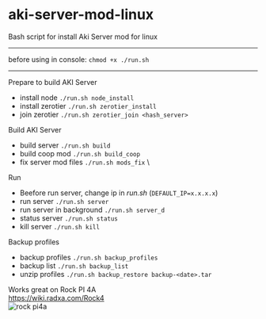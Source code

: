 # aki-server-mod-linux
Bash script for install Aki Server mod for linux

***

before using in console: `chmod +x ./run.sh`

***

Prepare to build AKI Server
* install node `./run.sh node_install`
* install zerotier `./run.sh zerotier_install`
* join zerotier `./run.sh zerotier_join <hash_server>`

Build AKI Server
* build server `./run.sh build`
* build coop mod `./run.sh build_coop`
* fix server mod files `./run.sh mods_fix` \

Run
* Beefore run server, change ip in *run.sh* (`DEFAULT_IP=x.x.x.x`)
* run server `./run.sh server`
* run server in background `./run.sh server_d`
* status server `./run.sh status`
* kill server  `./run.sh kill`

Backup profiles
* backup profiles  `./run.sh backup_profiles`
* backup list  `./run.sh backup_list`
* unzip profiles  `./run.sh backup_restore backup-<date>.tar`

Works great on Rock PI 4A \
https://wiki.radxa.com/Rock4 \
![rock pi4a](https://wiki.radxa.com/mw/images/thumb/e/e9/ROCK_4AB.gif/300px-ROCK_4AB.gif)
